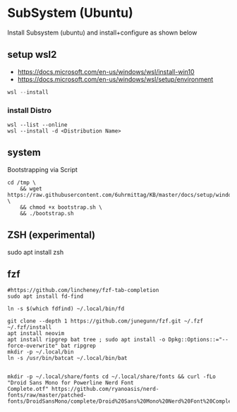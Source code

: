 # SubSystem (Ubuntu)

Install Subsystem (ubuntu) and install+configure as shown below

## setup wsl2

- https://docs.microsoft.com/en-us/windows/wsl/install-win10
- https://docs.microsoft.com/en-us/windows/wsl/setup/environment

```powershell
wsl --install
```

### install Distro

```
wsl --list --online
wsl --install -d <Distribution Name>
```

## system

Bootstrapping via Script

````shell
cd /tmp \
    && wget https://raw.githubusercontent.com/6uhrmittag/KB/master/docs/setup/windows/linuxSubsystem/bootstrap.sh \
    && chmod +x bootstrap.sh \
    && ./bootstrap.sh
````

## ZSH (experimental)

sudo apt install zsh

## fzf

````shell
#https://github.com/lincheney/fzf-tab-completion
sudo apt install fd-find

ln -s $(which fdfind) ~/.local/bin/fd

git clone --depth 1 https://github.com/junegunn/fzf.git ~/.fzf
~/.fzf/install
apt install neovim
apt install ripgrep bat tree ; sudo apt install -o Dpkg::Options::="--force-overwrite" bat ripgrep
mkdir -p ~/.local/bin
ln -s /usr/bin/batcat ~/.local/bin/bat


mkdir -p ~/.local/share/fonts cd ~/.local/share/fonts && curl -fLo "Droid Sans Mono for Powerline Nerd Font
Complete.otf" https://github.com/ryanoasis/nerd-fonts/raw/master/patched-fonts/DroidSansMono/complete/Droid%20Sans%20Mono%20Nerd%20Font%20Complete.otf
````